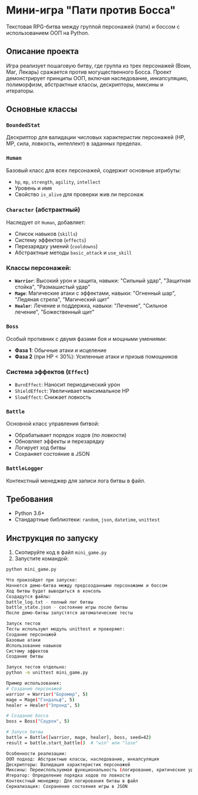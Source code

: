 # Мини-игра "Пати против Босса"

Текстовая RPG-битва между группой персонажей (пати) и боссом с использованием ООП на Python.

## Описание проекта

Игра реализует пошаговую битву, где группа из трех персонажей (Воин, Маг, Лекарь) сражается против могущественного Босса. Проект демонстрирует принципы ООП, включая наследование, инкапсуляцию, полиморфизм, абстрактные классы, дескрипторы, миксины и итераторы.

## Основные классы

### `BoundedStat`
Дескриптор для валидации числовых характеристик персонажей (HP, MP, сила, ловкость, интеллект) в заданных пределах.

### `Human`
Базовый класс для всех персонажей, содержит основные атрибуты:
- `hp`, `mp`, `strength`, `agility`, `intellect`
- Уровень и имя
- Свойство `is_alive` для проверки жив ли персонаж

### `Character` (абстрактный)
Наследует от `Human`, добавляет:
- Список навыков (`skills`)
- Систему эффектов (`effects`)
- Перезарядку умений (`cooldowns`)
- Абстрактные методы `basic_attack` и `use_skill`

### Классы персонажей:
- **`Warrior`**: Высокий урон и защита, навыки: "Сильный удар", "Защитная стойка", "Размашистый удар"
- **`Mage`**: Магические атаки с эффектами, навыки: "Огненный шар", "Ледяная стрела", "Магический щит"
- **`Healer`**: Лечение и поддержка, навыки: "Лечение", "Сильное лечение", "Божественный щит"

### `Boss`
Особый противник с двумя фазами боя и мощными умениями:
- **Фаза 1**: Обычные атаки и исцеление
- **Фаза 2** (при HP < 30%): Усиленные атаки и призыв помощников

### Система эффектов (`Effect`)
- `BurnEffect`: Наносит периодический урон
- `ShieldEffect`: Увеличивает максимальное HP
- `SlowEffect`: Снижает ловкость

### `Battle`
Основной класс управления битвой:
- Обрабатывает порядок ходов (по ловкости)
- Обновляет эффекты и перезарядку
- Логирует ход битвы
- Сохраняет состояние в JSON

### `BattleLogger`
Контекстный менеджер для записи лога битвы в файл.

## Требования

- Python 3.6+
- Стандартные библиотеки: `random`, `json`, `datetime`, `unittest`

## Инструкция по запуску

1. Скопируйте код в файл `mini_game.py`
2. Запустите командой:
```bash
python mini_game.py

Что произойдет при запуске:
Начнется демо-битва между предсозданными персонажами и боссом
Ход битвы будет выводиться в консоль
Создадутся файлы:
battle_log.txt - полный лог битвы
battle_state.json - состояние игры после битвы
После демо-битвы запустятся автоматические тесты

Запуск тестов
Тесты используют модуль unittest и проверяют:
Создание персонажей
Базовые атаки
Использование навыков
Систему эффектов
Создание битвы

Запуск тестов отдельно:
python -m unittest mini_game.py 

Пример использования:
# Создание персонажей
warrior = Warrior("Боромир", 5)
mage = Mage("Гэндальф", 5)
healer = Healer("Элронд", 5)

# Создание босса
boss = Boss("Саурон", 5)

# Запуск битвы
battle = Battle([warrior, mage, healer], boss, seed=42)
result = battle.start_battle()  # "win" или "lose"

Особенности реализации:
ООП подход: Абстрактные классы, наследование, инкапсуляция
Дескрипторы: Валидация характеристик персонажей
Миксины: Переиспользуемая функциональность (логирование, критические удары)
Итератор: Определение порядка ходов по ловкости
Контекстный менеджер: Для логирования битвы в файл
Сериализация: Сохранение состояния игры в JSON